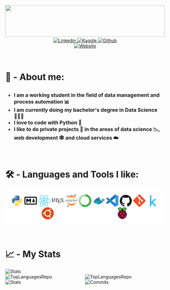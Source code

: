 <div id="header" align="center">
    <img
        src="https://media.giphy.com/media/br99SojJZ5rlfSYset/giphy.gif"
        width="100%"
        height="100"
    />
    <div id="bages">
        <a href="https://www.linkedin.com/in/john-truninger/">
            <img
                src="https://img.shields.io/badge/linkedin-%230077B5.svg?style=for-the-badge&logo=linkedin&logoColor=white"
                alt="Linkedin"
            />
        </a>
        <a href="https://www.kaggle.com/johntrunix">
            <img
                src="https://img.shields.io/badge/Kaggle-035a7d?style=for-the-badge&logo=kaggle&logoColor=white"
                alt="Kaggle"
            />
        </a>
        <a href="https://github.com/JohnTrunix">
            <img
                src="https://img.shields.io/badge/github-%23121011.svg?style=for-the-badge&logo=github&logoColor=white"
                alt="Github"
            />
        </a>
    </div>
    <a href="https://www.john-trunix.ch">
        <img
            src="https://img.shields.io/website?down_color=red&down_message=offline&style=for-the-badge&up_message=online&url=https%3A%2F%2Fjohn-trunix.ch"
            alt="Website"
        />
    </a>
</div>
<br />
<br />
<h1>
    📘 - About me:
    <h2 />
    <ul style="font-size: medium">
        <li>
            I am a working student in the field of data management and process
            automation 📊
        </li>
        <li>I am currently doing my bachelor's degree in Data Science 👨🏻‍🎓</li>
        <li>I love to code with Python 🐍</li>
        <li>
            I like to do private projects 📁 in the areas of data science 📉,
            web development 🕸️ and cloud services ☁️
        </li>
    </ul>
    <br />
    <h1>🛠️ - Languages and Tools I like:</h1>
    <div
        style="
            background-color: white;
            border-radius: 1rem;
            padding: 1rem;
            display: flex;
            justify-content: space-around;
            flex-wrap: wrap;
        "
    >
        <img
            src="https://raw.githubusercontent.com/devicons/devicon/1119b9f84c0290e0f0b38982099a2bd027a48bf1/icons/python/python-original.svg"
            title="Python"
            alt="Python"
            width="40"
        />
        <img
            src="https://raw.githubusercontent.com/devicons/devicon/1119b9f84c0290e0f0b38982099a2bd027a48bf1/icons/markdown/markdown-original.svg"
            title="Markdown"
            alt="Markdown"
            width="40"
        />
        <img
            src="https://raw.githubusercontent.com/devicons/devicon/1119b9f84c0290e0f0b38982099a2bd027a48bf1/icons/react/react-original.svg"
            title="React"
            ,
            alt="React"
            ,
            width="40"
        />
        <img
            src="https://raw.githubusercontent.com/devicons/devicon/1119b9f84c0290e0f0b38982099a2bd027a48bf1/icons/latex/latex-original.svg"
            title="Latex"
            alt="Latex"
            width="40"
        />
        <img
            src="https://raw.githubusercontent.com/devicons/devicon/1119b9f84c0290e0f0b38982099a2bd027a48bf1/icons/jupyter/jupyter-original-wordmark.svg"
            title="Jupyter"
            alt="Jupyter"
            width="40"
        />
        <img
            src="https://raw.githubusercontent.com/devicons/devicon/1119b9f84c0290e0f0b38982099a2bd027a48bf1/icons/anaconda/anaconda-original.svg"
            title="Anaconda"
            alt="Anaconda"
            width="40"
        />
        <img
            src="https://raw.githubusercontent.com/devicons/devicon/1119b9f84c0290e0f0b38982099a2bd027a48bf1/icons/docker/docker-original.svg"
            title="Docker"
            alt="Docker"
            width="40"
        />
        <img
            src="https://raw.githubusercontent.com/devicons/devicon/1119b9f84c0290e0f0b38982099a2bd027a48bf1/icons/vscode/vscode-original.svg"
            title="VSCode"
            alt="VSCode"
            width="40"
        />
        <img
            src="https://raw.githubusercontent.com/devicons/devicon/1119b9f84c0290e0f0b38982099a2bd027a48bf1/icons/github/github-original.svg"
            title="Github"
            alt="Github"
            width="40"
        />
        <img
            src="https://raw.githubusercontent.com/devicons/devicon/1119b9f84c0290e0f0b38982099a2bd027a48bf1/icons/git/git-original.svg"
            title="Git"
            alt="Git"
            width="40"
        />
        <img
            src="https://raw.githubusercontent.com/devicons/devicon/1119b9f84c0290e0f0b38982099a2bd027a48bf1/icons/kaggle/kaggle-original.svg"
            title="Kaggle"
            alt="Anaconda"
            width="40"
        />
        <img
            src="https://raw.githubusercontent.com/devicons/devicon/1119b9f84c0290e0f0b38982099a2bd027a48bf1/icons/ubuntu/ubuntu-plain.svg"
            title="Ubuntu"
            alt="Ubuntu"
            width="40"
        />
        <img
            src="https://raw.githubusercontent.com/devicons/devicon/1119b9f84c0290e0f0b38982099a2bd027a48bf1/icons/raspberrypi/raspberrypi-original.svg"
            title="Raspberry"
            alt="Raspberry"
            width="40"
        />
    </div>
    <br />
    <br />
    <h1>📈 - My Stats</h1>
    <div style="display: flex; flex-direction: column; justify-content: center">
        <img
            src="http://github-profile-summary-cards.vercel.app/api/cards/profile-details?username=johntrunix&theme=github"
            alt="Stats"
            width="100%"
        />
        <div
            style="
                display: flex;
                flex-direction: row;
                width: 100%;
                justify-content: center;
            "
        >
            <img
                src="http://github-profile-summary-cards.vercel.app/api/cards/repos-per-language?username=johntrunix&theme=github"
                alt="TopLanguagesRepo"
                width="50%"
            />
            <img
                src="http://github-profile-summary-cards.vercel.app/api/cards/most-commit-language?username=johntrunix&theme=github"
                alt="TopLanguagesRepo"
                width="50%"
            />
        </div>
        <div
            style="
                display: flex;
                flex-direction: row;
                width: 100%;
                justify-content: center;
            "
        >
            <img
                src="http://github-profile-summary-cards.vercel.app/api/cards/stats?username=johntrunix&theme=github"
                alt="Stats"
                width="50%"
            />
            <img
                src="http://github-profile-summary-cards.vercel.app/api/cards/productive-time?username=johntrunix&theme=github&utcOffset=8"
                alt="Commits"
                width="50%"
            />
        </div>
    </div>
</h1>
